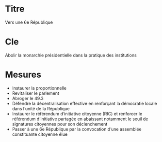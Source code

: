 # Titre

Vers une 6e République

# Cle

Abolir la monarchie présidentielle dans la pratique des institutions

# Mesures

* Instaurer la proportionnelle
* Revitaliser le parlement 
* Abroger le 49.3
* Défendre la décentralisation effective en renforçant la démocratie locale dans l’unité de la République
* Instaurer le référendum d’initiative citoyenne (RIC) et renforcer le référendum d’initiative partagée en abaissant notamment le seuil de signatures citoyennes pour son déclenchement 
* Passer à une 6e République par la convocation d’une assemblée constituante citoyenne élue